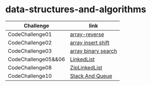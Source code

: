 # data-structures-and-algorithms

| Challenge           | link                                                      |
|---------------------|-----------------------------------------------------------|
| CodeChallenge01     | [array-reverse](./ArrayReverse/README.md)                 |
| CodeChallenge02     | [array insert shift](./array-insert-shift/README.md)      |
| CodeChallenge03     | [array binary search](./array-binary-search/README.md)    |
| CodeChallenge05&&06 | [LinkedList](./linkedlist/README.md)                      |
| CodeChallenge08     | [ZipLinkedList](./linkedlist/README-linked-list-zip.md)   |
| CodeChallenge10     | [Stack And Queue](./linkedlist/README%20Stack%20And%20Queue.md) |
